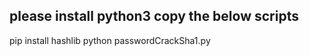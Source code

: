 please install python3
copy the below scripts
-----------------------------------------
pip install hashlib
python passwordCrackSha1.py

